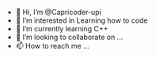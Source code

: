 - 👋 Hi, I’m @Capricoder-upi
- 👀 I’m interested in Learning how to code
- 🌱 I’m currently learning C++
- 💞️ I’m looking to collaborate on ...
- 📫 How to reach me ...

<!---
Capricoder-upi/Capricoder-upi is a ✨ special ✨ repository because its `README.md` (this file) appears on your GitHub profile.
You can click the Preview link to take a look at your changes.
--->
